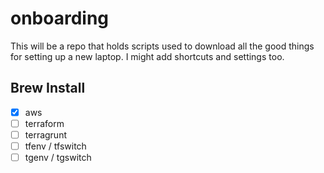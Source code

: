 # onboarding

This will be a repo that holds scripts used to download all the good things for setting up a new laptop.
I might add shortcuts and settings too.

## Brew Install
- [x] aws
- [ ] terraform
- [ ] terragrunt
- [ ] tfenv / tfswitch
- [ ] tgenv / tgswitch
